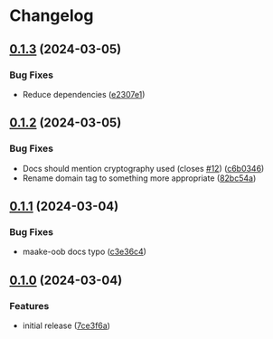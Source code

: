 # Changelog

## [0.1.3](https://github.com/icidasset/radical-edward/compare/maake-oob-v0.1.2...maake-oob-v0.1.3) (2024-03-05)


### Bug Fixes

* Reduce dependencies ([e2307e1](https://github.com/icidasset/radical-edward/commit/e2307e1ed147d26595b0328935b1a1c44c014a2d))

## [0.1.2](https://github.com/icidasset/radical-edward/compare/maake-oob-v0.1.1...maake-oob-v0.1.2) (2024-03-05)


### Bug Fixes

* Docs should mention cryptography used (closes [#12](https://github.com/icidasset/radical-edward/issues/12)) ([c6b0346](https://github.com/icidasset/radical-edward/commit/c6b03464b3638cd806da417d9f7aaa573a72a9df))
* Rename domain tag to something more appropriate ([82bc54a](https://github.com/icidasset/radical-edward/commit/82bc54af325990f600820f9bed1a6b32075caa2e))

## [0.1.1](https://github.com/icidasset/radical-edward/compare/maake-oob-v0.1.0...maake-oob-v0.1.1) (2024-03-04)


### Bug Fixes

* maake-oob docs typo ([c3e36c4](https://github.com/icidasset/radical-edward/commit/c3e36c44741be76ceb0a2ac06ea4a804026eb5b6))

## [0.1.0](https://github.com/icidasset/radical-edward/compare/maake-oob-v0.0.1...maake-oob-v0.1.0) (2024-03-04)


### Features

* initial release ([7ce3f6a](https://github.com/icidasset/radical-edward/commit/7ce3f6aa108a84aa2bcf66e94f1966a968a8aa80))

